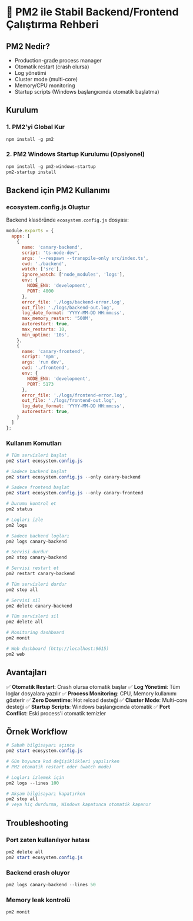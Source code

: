 # 🚀 PM2 ile Stabil Backend/Frontend Çalıştırma Rehberi

## PM2 Nedir?
- Production-grade process manager
- Otomatik restart (crash olursa)
- Log yönetimi
- Cluster mode (multi-core)
- Memory/CPU monitoring
- Startup scripts (Windows başlangıcında otomatik başlatma)

## Kurulum

### 1. PM2'yi Global Kur
```powershell
npm install -g pm2
```

### 2. PM2 Windows Startup Kurulumu (Opsiyonel)
```powershell
npm install -g pm2-windows-startup
pm2-startup install
```

## Backend için PM2 Kullanımı

### ecosystem.config.js Oluştur
Backend klasöründe `ecosystem.config.js` dosyası:

```javascript
module.exports = {
  apps: [
    {
      name: 'canary-backend',
      script: 'ts-node-dev',
      args: '--respawn --transpile-only src/index.ts',
      cwd: './backend',
      watch: ['src'],
      ignore_watch: ['node_modules', 'logs'],
      env: {
        NODE_ENV: 'development',
        PORT: 4000
      },
      error_file: './logs/backend-error.log',
      out_file: './logs/backend-out.log',
      log_date_format: 'YYYY-MM-DD HH:mm:ss',
      max_memory_restart: '500M',
      autorestart: true,
      max_restarts: 10,
      min_uptime: '10s',
    },
    {
      name: 'canary-frontend',
      script: 'npm',
      args: 'run dev',
      cwd: './frontend',
      env: {
        NODE_ENV: 'development',
        PORT: 5173
      },
      error_file: './logs/frontend-error.log',
      out_file: './logs/frontend-out.log',
      log_date_format: 'YYYY-MM-DD HH:mm:ss',
      autorestart: true,
    }
  ]
};
```

### Kullanım Komutları

```powershell
# Tüm servisleri başlat
pm2 start ecosystem.config.js

# Sadece backend başlat
pm2 start ecosystem.config.js --only canary-backend

# Sadece frontend başlat
pm2 start ecosystem.config.js --only canary-frontend

# Durumu kontrol et
pm2 status

# Logları izle
pm2 logs

# Sadece backend logları
pm2 logs canary-backend

# Servisi durdur
pm2 stop canary-backend

# Servisi restart et
pm2 restart canary-backend

# Tüm servisleri durdur
pm2 stop all

# Servisi sil
pm2 delete canary-backend

# Tüm servisleri sil
pm2 delete all

# Monitoring dashboard
pm2 monit

# Web dashboard (http://localhost:9615)
pm2 web
```

## Avantajları

✅ **Otomatik Restart**: Crash olursa otomatik başlar
✅ **Log Yönetimi**: Tüm loglar dosyalara yazılır
✅ **Process Monitoring**: CPU, Memory kullanımı gösterir
✅ **Zero Downtime**: Hot reload desteği
✅ **Cluster Mode**: Multi-core desteği
✅ **Startup Scripts**: Windows başlangıcında otomatik
✅ **Port Conflict**: Eski process'i otomatik temizler

## Örnek Workflow

```powershell
# Sabah bilgisayarı açınca
pm2 start ecosystem.config.js

# Gün boyunca kod değişiklikleri yapılırken
# PM2 otomatik restart eder (watch mode)

# Logları izlemek için
pm2 logs --lines 100

# Akşam bilgisayarı kapatırken
pm2 stop all
# veya hiç durdurma, Windows kapatınca otomatik kapanır
```

## Troubleshooting

### Port zaten kullanılıyor hatası
```powershell
pm2 delete all
pm2 start ecosystem.config.js
```

### Backend crash oluyor
```powershell
pm2 logs canary-backend --lines 50
```

### Memory leak kontrolü
```powershell
pm2 monit
```
